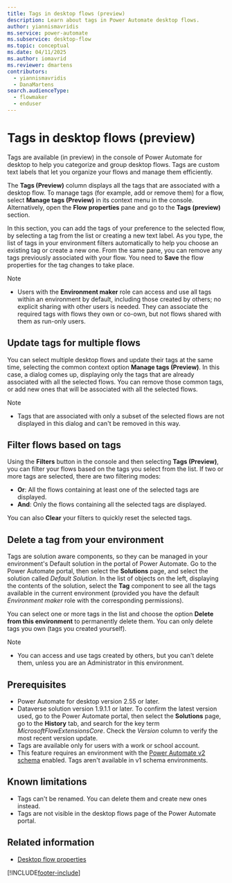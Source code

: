 ```yaml
---
title: Tags in desktop flows (preview)
description: Learn about tags in Power Automate desktop flows.
author: yiannismavridis
ms.service: power-automate
ms.subservice: desktop-flow
ms.topic: conceptual
ms.date: 04/11/2025
ms.author: iomavrid
ms.reviewer: dmartens
contributors:
  - yiannismavridis
  - DanaMartens
search.audienceType: 
  - flowmaker
  - enduser
---
```


# Tags in desktop flows (preview)

Tags are available (in preview) in the console of Power Automate for desktop to help you categorize and group desktop flows. Tags are custom text labels that let you organize your flows and manage them efficiently.

The **Tags (Preview)** column displays all the tags that are associated with a desktop flow. To manage tags (for example, add or remove them) for a flow, select **Manage tags (Preview)** in its context menu in the console. Alternatively, open the **Flow properties** pane and go to the **Tags (preview)** section.

In this section, you can add the tags of your preference to the selected flow, by selecting a tag from the list or creating a new text label. As you type, the list of tags in your environment filters automatically to help you choose an existing tag or create a new one. From the same pane, you can remove any tags previously associated with your flow. You need to **Save** the flow properties for the tag changes to take place.

> [!NOTE]
> - Users with the **Environment maker** role can access and use all tags within an environment by default, including those created by others; no explicit sharing with other users is needed. They can associate the required tags with flows they own or co-own, but not flows shared with them as run-only users.

## Update tags for multiple flows

You can select multiple desktop flows and update their tags at the same time, selecting the common context option **Manage tags (Preview)**. In this case, a dialog comes up, displaying only the tags that are already associated with all the selected flows. You can remove those common tags, or add new ones that will be associated with all the selected flows.

> [!NOTE]
> - Tags that are associated with only a subset of the selected flows are not displayed in this dialog and can't be removed in this way.

## Filter flows based on tags

Using the **Filters** button in the console and then selecting **Tags (Preview)**, you can filter your flows based on the tags you select from the list. If two or more tags are selected, there are two filtering modes:
* **Or**: All the flows containing at least one of the selected tags are displayed.
* **And**: Only the flows containing all the selected tags are displayed.

You can also **Clear** your filters to quickly reset the selected tags.

## Delete a tag from your environment

Tags are solution aware components, so they can be managed in your environment's Default solution in the portal of Power Automate. Go to the Power Automate portal, then select the **Solutions** page, and select the solution called *Default Solution*. In the list of objects on the left, displaying the contents of the solution, select the **Tag** component to see all the tags available in the current environment (provided you have the default *Environment maker* role with the corresponding permissions).

You can select one or more tags in the list and choose the option **Delete from this environment** to permanently delete them. You can only delete tags you own (tags you created yourself).

> [!NOTE]
> - You can access and use tags created by others, but you can't delete them, unless you are an Administrator in this environment.

## Prerequisites

- Power Automate for desktop version 2.55 or later.
- Dataverse solution version 1.9.1.1 or later. To confirm the latest version used, go to the Power Automate portal, then select the **Solutions** page, go to the **History** tab, and search for the key term *MicrosoftFlowExtensionsCore*. Check the *Version* column to verify the most recent version update.
- Tags are available only for users with a work or school account.
- This feature requires an environment with the [Power Automate v2 schema](schema.md) enabled. Tags aren't available in v1 schema environments.

## Known limitations

- Tags can't be renamed. You can delete them and create new ones instead.
- Tags are not visible in the desktop flows page of the Power Automate portal.

## Related information

- [Desktop flow properties](console.md#desktop-flow-properties)

[!INCLUDE[footer-include](../includes/footer-banner.md)]
